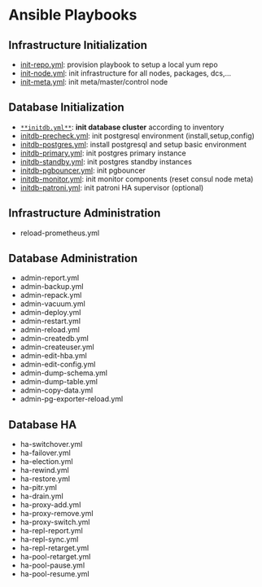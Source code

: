 # Ansible Playbooks

## **Infrastructure Initialization**

* [init-repo.yml](init-repo.yml): provision playbook to setup a local yum repo
* [init-node.yml](init-node.yml): init infrastructure for all nodes, packages, dcs,...
* [init-meta.yml](init-meta.yml): init meta/master/control node

## **Database Initialization**

* [`**initdb.yml**`](initdb.yml): **init database cluster** according to inventory
* [initdb-precheck.yml](initdb-postgres.yml): init postgresql environment (install,setup,config)
* [initdb-postgres.yml](initdb-postgres.yml): install postgresql and setup basic environment
* [initdb-primary.yml](initdb-primary.yml): init postgres primary instance
* [initdb-standby.yml](initdb-primary.yml): init postgres standby instances
* [initdb-pgbouncer.yml](initdb-pgbouncer.yml): init pgbouncer
* [initdb-monitor.yml](initdb-monitor.yml): init monitor components (reset consul node meta)
* [initdb-patroni.yml](initdb-patroni.yml): init patroni HA supervisor (optional)


## **Infrastructure Administration**

* reload-prometheus.yml

## **Database Administration**

* admin-report.yml
* admin-backup.yml
* admin-repack.yml
* admin-vacuum.yml
* admin-deploy.yml
* admin-restart.yml
* admin-reload.yml
* admin-createdb.yml
* admin-createuser.yml
* admin-edit-hba.yml
* admin-edit-config.yml
* admin-dump-schema.yml
* admin-dump-table.yml
* admin-copy-data.yml
* admin-pg-exporter-reload.yml

## **Database HA**

* ha-switchover.yml
* ha-failover.yml
* ha-election.yml
* ha-rewind.yml
* ha-restore.yml
* ha-pitr.yml
* ha-drain.yml
* ha-proxy-add.yml
* ha-proxy-remove.yml
* ha-proxy-switch.yml
* ha-repl-report.yml
* ha-repl-sync.yml
* ha-repl-retarget.yml
* ha-pool-retarget.yml
* ha-pool-pause.yml
* ha-pool-resume.yml
